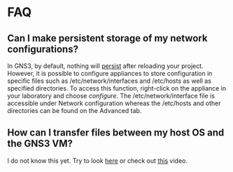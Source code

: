 # FAQ

## Can I make persistent storage of my network configurations?

In GNS3, by default, nothing will [persist](https://docs.gns3.com/docs/emulators/docker-support-in-gns3/#persistence) after reloading your project. However, it is possible to configure appliances to store configuration in specific files such as /etc/network/interfaces and /etc/hosts as well as specified directories. To access this function, right-click on the appliance in your laboratory and choose _configure_. The /etc/network/interface file is accessible under Network configuration whereas the /etc/hosts and other directories can be found on the Advanced tab.

## How can I transfer files between my host OS and the GNS3 VM?

I do not know this yet. Try to look [here](https://www.itechtics.com/share-files-between-guest-host-hyper-v/) or check out [this](https://www.youtube.com/watch?v=pQHZ3sgQNrM) video.
